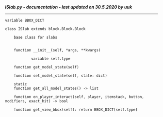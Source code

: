 ***ISlab.py - documentation - last updated on 30.5.2020 by uuk***
___

    variable BBOX_DICT

    class ISlab extends block.Block.Block
        
        base class for slabs


        function __init__(self, *args, **kwargs)

                variable self.type

        function get_model_state(self)

        function set_model_state(self, state: dict)

        static
        function get_all_model_states() -> list

        function on_player_interact(self, player, itemstack, button, modifiers, exact_hit) -> bool

        function get_view_bbox(self): return BBOX_DICT[self.type]
                
                